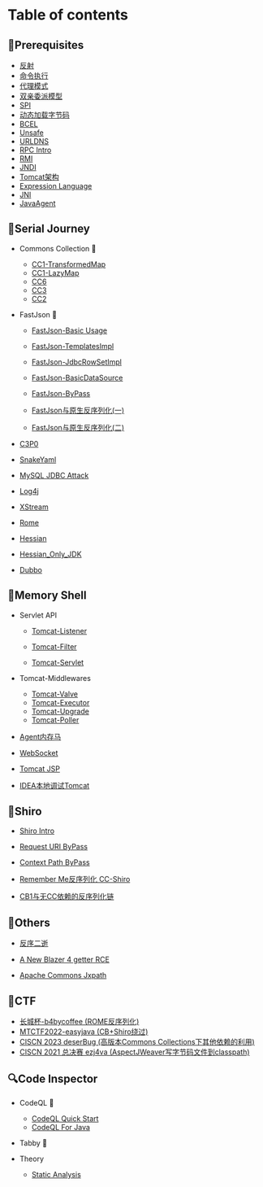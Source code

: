 # Table of contents

## 🍭Prerequisites

* [反射](Foundation/reflection.md)
* [命令执行](Foundation/exec.md)
* [代理模式](Foundation/proxy.md)
* [双亲委派模型](/Foundation/Parents_Delegate.md)
* [SPI](Foundation/SPI.md)
* [动态加载字节码](/Foundation/ClassLoader.md)
* [BCEL](/Foundation/BCEL.md)
* [Unsafe](/Foundation/unsafe.md)
* [URLDNS](Foundation/URLDNS.md)
* [RPC Intro](Foundation/RPC.md)
* [RMI](Foundation/RMI.md)
* [JNDI](Foundation/JNDI.md)
* [Tomcat架构](Foundation/tomcat.md)
* [Expression Language](Foundation/EL.md)
* [JNI](Foundation/JNI.md)
* [JavaAgent](/Foundation/JavaAgent.md)

## 👻Serial Journey

* Commons Collection 🎯

  * [CC1-TransformedMap](Deserial/CC1_TransformedMap.md)
  * [CC1-LazyMap](Deserial/CC1_LazyMap.md)
  * [CC6](/Deserial/CC6.md)
  * [CC3](/Deserial/CC3.md)
  * [CC2](/Deserial/CC2.md)
* FastJson 💨

  * [FastJson-Basic Usage](/Deserial/FastJsonBasic.md)

  * [FastJson-TemplatesImpl](/Deserial/FastJson_TemplatesImpl.md)

  * [FastJson-JdbcRowSetImpl](/Deserial/FastJson_JdbcRowSetImpl.md)

  * [FastJson-BasicDataSource](/Foundation/BCEL.md)
  
  * [FastJson-ByPass](/Deserial/FastJson_ByPass.md)
  
  * [FastJson与原生反序列化(一)](https://paper.seebug.org/2055/)
  
  * [FastJson与原生反序列化(二)](https://y4tacker.github.io/2023/04/26/year/2023/4/FastJson与原生反序列化-二/)
* [C3P0](/Deserial/C3P0.md)
* [SnakeYaml](/Deserial/SnakeYaml.md)
* [MySQL JDBC Attack](/Deserial/mysql.md)
* [Log4j](/Deserial/log4j2.md)
* [XStream](/Deserial/XStream.md)
* [Rome](/Deserial/Rome.md)
* [Hessian](/Deserial/Hessian.md)
* [Hessian_Only_JDK](/Deserial/hessian_only_jdk.md)
* [Dubbo](/Deserial/dubbo.md)

## 🐎Memory Shell

* Servlet API

  * [Tomcat-Listener](/MemShell/listener.md)

  * [Tomcat-Filter](/MemShell/filter.md)

  * [Tomcat-Servlet](/MemShell/servlet.md)
* Tomcat-Middlewares

  * [Tomcat-Valve](/MemShell/valve.md)
  * [Tomcat-Executor](/MemShell/executor.md)
  * [Tomcat-Upgrade](/MemShell/upgrade.md)
  * [Tomcat-Poller](/MemShell/poller.md)
* [Agent内存马](/MemShell/agent.md)
* [WebSocket](/MemShell/websocket.md)
* [Tomcat JSP](/MemShell/jsp.md)
* [IDEA本地调试Tomcat](/MemShell/de_tomcat.md)


## 🔩Shiro

* [Shiro Intro](/Shiro/shiro.md)

* [Request URI ByPass](/Shiro/CVE-2010-3863.md)

* [Context Path ByPass](/Shiro/CVE-2016-6802.md)

* [Remember Me反序列化 CC-Shiro](/Shiro/CC-Shiro.md)
* [CB1与无CC依赖的反序列化链](/Shiro/CB1.md)

## 🍺Others

* [反序二逝](/Others/deserTwice.md)

* [A New Blazer 4 getter RCE](/Others/newGetter.md)

* [Apache Commons Jxpath](/Others/jxpath.md)

## 🚩CTF

* [长城杯-b4bycoffee (ROME反序列化)](/CTF/b4bycoffee.md)
* [MTCTF2022-easyjava (CB+Shiro绕过)](/CTF/MTCTF2022-eastjava.md)
* [CISCN 2023 deserBug (高版本Commons Collections下其他依赖的利用)](/CTF/deserbug.md)
* [CISCN 2021 总决赛 ezj4va (AspectJWeaver写字节码文件到classpath)](/CTF/ezj4va.md)

## 🔍Code Inspector

* CodeQL 🐳
  * [CodeQL Quick Start](/Utils/CodeQL_Basic.md)
  * [CodeQL For Java](/Utils/CodeQL4Java.md)
  
* Tabby 🦀

* Theory
  * [Static Analysis](/Theory/Static_Analysis.md)
